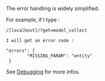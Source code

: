 The error handling is widely simplified. 

For example, if I type : 

```
/[localhost]/?get=model_collect

I will get an error code :

"errors": {
        "MISSING_PARAM": "entity"
 }
```

See [Debugging](debugging.md) for more infos.

